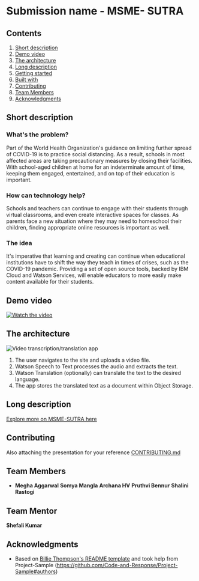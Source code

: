 # Submission name - MSME- SUTRA

## Contents

1. [Short description](#short-description)
1. [Demo video](#demo-video)
1. [The architecture](#the-architecture)
1. [Long description](#long-description)
1. [Getting started](#getting-started)
1. [Built with](#built-with)
1. [Contributing](#contributing)
1. [Team Members](#teammembers)
1. [Acknowledgments](#acknowledgments)

## Short description

### What's the problem?

Part of the World Health Organization's guidance on limiting further spread of COVID-19 is to practice social distancing. As a result, schools in most affected areas are taking precautionary measures by closing their facilities. With school-aged children at home for an indeterminate amount of time,  keeping them engaged, entertained, and on top of their education is important.

### How can technology help?

Schools and teachers can continue to engage with their students through virtual classrooms, and even create interactive spaces for classes. As parents face a new situation where they may need to homeschool their children, finding appropriate online resources is important as well.

### The idea

It's imperative that learning and creating can continue when educational institutions have to shift the way they teach in times of crises, such as the COVID-19 pandemic. Providing a set of open source tools, backed by IBM Cloud and Watson Services, will enable educators to more easily make content available for their students.

## Demo video

[![Watch the video](https://github.com/Code-and-Response/Liquid-Prep/blob/master/images/IBM-interview-video-image.png)](https://www.youtube.com/watch?v=CJsobfaN5BI)

## The architecture

![Video transcription/translation app](https://developer.ibm.com/developer/tutorials/cfc-starter-kit-speech-to-text-app-example/images/cfc-covid19-remote-education-diagram-2.png)

1. The user navigates to the site and uploads a video file.
2. Watson Speech to Text processes the audio and extracts the text.
3. Watson Translation (optionally) can translate the text to the desired language.
4. The app stores the translated text as a document within Object Storage.

## Long description

[Explore more on MSME-SUTRA here](Description.pdf)

## Contributing

Also attaching the presentation for your reference [CONTRIBUTING.md](CONTRIBUTING.md)

## Team Members

* **Megha Aggarwal** 
  **Somya Mangla** 
  **Archana HV** 
  **Pruthvi Bennur** 
  **Shalini Rastogi** 

## Team Mentor

**Shefali Kumar** 

## Acknowledgments

* Based on [Billie Thompson's README template](https://gist.github.com/PurpleBooth/109311bb0361f32d87a2) and took help from Project-Sample (https://github.com/Code-and-Response/Project-Sample#authors)
